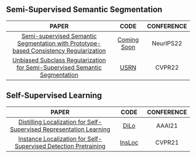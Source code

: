 ## Semi-Supervised Semantic Segmentation
|<img width=310/>PAPER<img width=310/>|<img width=30/>CODE<img width=30/>|CONFERENCE|
|:----:|:----:|:----:|
| [Semi-supervised Semantic Segmentation with Prototype-based Consistency Regularization](https://arxiv.org/abs/2210.04388)|[Coming Soon](https://github.com/HeimingX/semi_seg_proto)|NeurIPS22|
| [Unbiased Subclass Regularization for Semi-Supervised Semantic Segmentation](https://openaccess.thecvf.com/content/CVPR2022/papers/Guan_Unbiased_Subclass_Regularization_for_Semi-Supervised_Semantic_Segmentation_CVPR_2022_paper.pdf)|[USRN](https://github.com/Dayan-Guan/USRN)|CVPR22|

## Self-Supervised Learning
|<img width=310/>PAPER<img width=310/>|<img width=30/>CODE<img width=30/>|CONFERENCE|
|:----:|:----:|:----:|
| [Distilling Localization for Self-Supervised Representation Learning](https://ojs.aaai.org/index.php/AAAI/article/view/17312)|[DiLo](https://github.com/nanxuanzhao/DiLo)|AAAI21|
|[Instance Localization for Self-Supervised Detection Pretraining](https://openaccess.thecvf.com/content/CVPR2021/papers/Yang_Instance_Localization_for_Self-Supervised_Detection_Pretraining_CVPR_2021_paper.pdf)|[InsLoc](https://github.com/limbo0000/InstanceLoc)|CVPR21|

